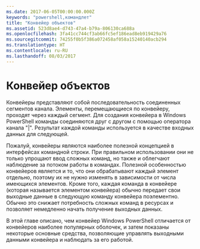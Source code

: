 ```yaml
---
ms.date: 2017-06-05T00:00:00.000Z
keywords: "powershell,командлет"
title: "Конвейер объектов"
ms.assetid: 523d8ae4-d743-47a4-b79a-806130ca688a
ms.openlocfilehash: 3fa41cc744cf3ab66fc5ef186ead8eb919429a76
ms.sourcegitcommit: 74255f0b5f386a072458af058a15240140acb294
ms.translationtype: HT
ms.contentlocale: ru-RU
ms.lasthandoff: 08/03/2017
---
```

# <a name="object-pipeline"></a>Конвейер объектов
Конвейеры представляют собой последовательность соединенных сегментов канала. Элементы, перемещающиеся по конвейеру, проходят через каждый сегмент. Для создания конвейера в Windows PowerShell команды соединяются друг с другом с помощью оператора канала "|". Результат каждой команды используется в качестве входных данных для следующей.

Пожалуй, конвейеры являются наиболее полезной концепцией в интерфейсах командной строки. При правильном использовании они не только упрощают ввод сложных команд, но также и облегчают наблюдение за потоком работы в командах. Полезной особенностью конвейеров является и то, что они обрабатывают каждый элемент отдельно, поэтому их не нужно изменять в зависимости от числа имеющихся элементов. Кроме того, каждая команда в конвейере (которая называется элементом конвейера) обычно передает свои выходные данные в следующую команду конвейера поэлементно. Обычно это снижает потребность сложных команд в ресурсах и позволяет немедленно начать получение выходных данных.

В этой главе описано, чем конвейер Windows PowerShell отличается от конвейеров наиболее популярных оболочек, и затем показаны некоторые основные средства, позволяющие управлять выходными данными конвейера и наблюдать за его работой.

